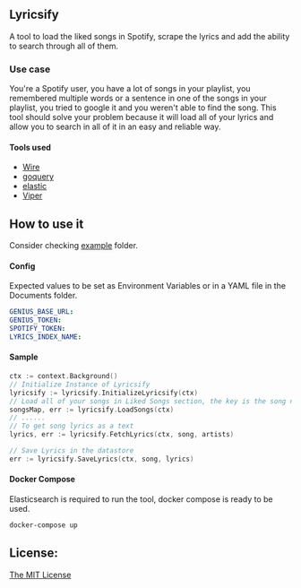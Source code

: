 ## Lyricsify
A tool to load the liked songs in Spotify, scrape the lyrics and add the ability to search through all of them.

### Use case
You're a Spotify user, you have a lot of songs in your playlist, you remembered multiple words or a sentence in one of the songs in your playlist, you tried to google it and you weren't able to find the song.
This tool should solve your problem because it will load all of your lyrics and allow you to search in all of it in an easy and reliable way.

#### Tools used
- [Wire](https://github.com/google/wire)
- [goquery](https://github.com/PuerkitoBio/goquery)
- [elastic](https://github.com/olivere/elastic)
- [Viper](https://github.com/spf13/viper)

## How to use it
Consider checking [example](https://github.com/Ahmad-Magdy/lyricsify/blob/master/example/main.go) folder.

#### Config
Expected values to be set as Environment Variables or in a YAML file in the Documents folder.
```yaml
GENIUS_BASE_URL: 
GENIUS_TOKEN:
SPOTIFY_TOKEN:
LYRICS_INDEX_NAME: 
```

#### Sample
```go
ctx := context.Background()
// Initialize Instance of Lyricsify
lyricsify := lyricsify.InitializeLyricsify(ctx)
// Load all of your songs in Liked Songs section, the key is the song name and the value is the artist/s
songsMap, err := lyricsify.LoadSongs(ctx)
// ......
// To get song lyrics as a text
lyrics, err := lyricsify.FetchLyrics(ctx, song, artists)

// Save Lyrics in the datastore
err := lyricsify.SaveLyrics(ctx, song, lyrics)

```
#### Docker Compose
Elasticsearch is required to run the tool, docker compose is ready to be used.
```bash
docker-compose up
```


## License:
[The MIT License](https://github.com/Ahmad-Magdy/lyricsify/blob/master/LICENSE)
